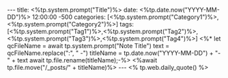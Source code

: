--- title: <%tp.system.prompt("Title")%> date: <%tp.date.now("YYYY-MM-DD")%> 12:00:00 -500 categories: [<%tp.system.prompt("Category1")%>,<%tp.system.prompt("Category2")%>] tags: [<%tp.system.prompt("Tag1")%>,<%tp.system.prompt("Tag2")%>,<%tp.system.prompt("Tag3")%>,<%tp.system.prompt("Tag4")%>] <%* let qcFileName = await tp.system.prompt("Note Title") text = qcFileName.replace(":", " -") titleName = tp.date.now("YYYY-MM-DD") + "-" + text await tp.file.rename(titleName);-%> <%await tp.file.move("/_posts/" + titleName)%> --- <% tp.web.daily_quote() %>